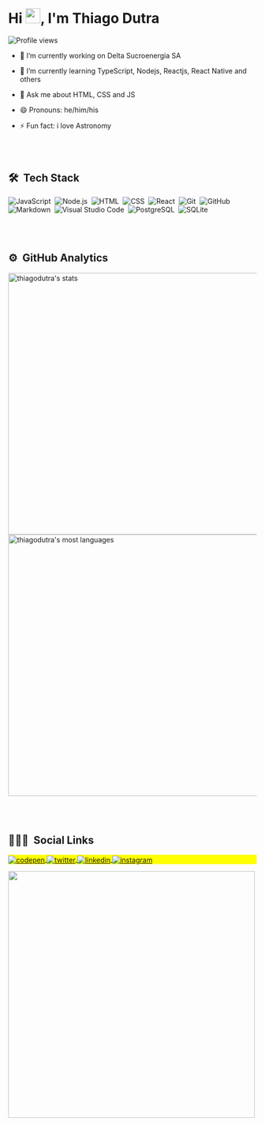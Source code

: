 <h1 align="left">Hi <img src="https://raw.githubusercontent.com/kaueMarques/kaueMarques/master/hi.gif" width="30px">, I'm Thiago Dutra</h1>
<p align="left"> <img src="https://komarev.com/ghpvc/?username=thiagorodriguesdutra&color=yellow" alt="Profile views" /> </p>

- 🔭 I’m currently working on Delta Sucroenergia SA

- 🌱 I’m currently learning TypeScript, Nodejs, Reactjs, React Native and others

- 💬 Ask me about HTML, CSS and JS

- 😄 Pronouns: he/him/his

- ⚡ Fun fact: i love Astronomy

<br><br>

## 🛠 &nbsp;Tech Stack

![JavaScript](https://img.shields.io/badge/-JavaScript-05122A?style=flat&logo=javascript)&nbsp;
![Node.js](https://img.shields.io/badge/-Node.js-05122A?style=flat&logo=node.js)&nbsp;
![HTML](https://img.shields.io/badge/-HTML-05122A?style=flat&logo=HTML5)&nbsp;
![CSS](https://img.shields.io/badge/-CSS-05122A?style=flat&logo=CSS3&logoColor=1572B6)&nbsp;
![React](https://img.shields.io/badge/-React-05122A?style=flat&logo=react)&nbsp;
![Git](https://img.shields.io/badge/-Git-05122A?style=flat&logo=git)&nbsp;
![GitHub](https://img.shields.io/badge/-GitHub-05122A?style=flat&logo=github)&nbsp;
![Markdown](https://img.shields.io/badge/-Markdown-05122A?style=flat&logo=markdown)&nbsp;
![Visual Studio Code](https://img.shields.io/badge/-Visual%20Studio%20Code-05122A?style=flat&logo=visual-studio-code&logoColor=007ACC)&nbsp;
![PostgreSQL](https://img.shields.io/badge/-PostgreSQL-05122A?style=flat&logo=postgresql)&nbsp;
![SQLite](https://img.shields.io/badge/-SQLite-05122A?style=flat&logo=sqlite)&nbsp;

<br><br>

## ⚙️ &nbsp;GitHub Analytics

<p align="left">
<img width="530em" src="https://github-readme-stats.vercel.app/api?username=thiagorodriguesdutra&show_icons=true&theme=vision-friendly-dark" alt="thiagodutra's stats"/>
<img width="530em" src="https://github-readme-stats.vercel.app/api/top-langs/?username=thiagorodriguesdutra&layout=compact&theme=vision-friendly-dark" alt="thiagodutra's most languages"/>
</p>

<br><br>

## 👨🏻‍💻 &nbsp;Social Links

<p align="left" style="background:yellow">
<a href="https://codepen.io/thiagorodriguesdutra" target="_blank">
  <img align="center" src="https://img.shields.io/badge/-thiagodutra-05122A?style=flat&logo=codepen" alt="codepen"/>
</a>
<a href="https://twitter.com/thiagodevdutra" target="_blank">
  <img align="center" src="https://img.shields.io/badge/-thiagodutra-05122A?style=flat&logo=twitter" alt="twitter"/>  
</a>
<a href="thiago-rodrigues-da-silva-dutra-60b366182" target="_blank">
  <img align="center" src="https://img.shields.io/badge/-thiagodutra-05122A?style=flat&logo=linkedin" alt="linkedin"/>
</a>
<a href="https://instagram.com/thirodriguesdutra" target="_blank">
 <img align="center" src="https://img.shields.io/badge/-thiagodutra-05122A?style=flat&logo=instagram" alt="instagram"/>
</a>
</p>

<img width="500em" src="https://github-readme-twitter-gazf.vercel.app/api?id=thiagodevdutra&layout=wide&show_reply=off&show_retweet=off" />
